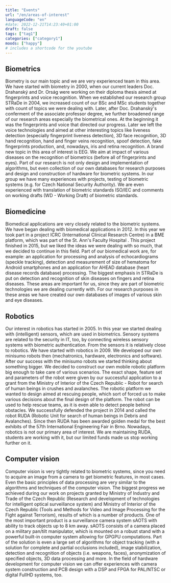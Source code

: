 ```yaml
---
title: "Events"
url: "/en/areas-of-interest"
languageCode: "en"
#date: 2022-12-21T14:23:40+01:00
draft: false
tags: ["tag1"]
categories: ["category1"] 
moods: ["happy"]
# includes a shortcode for the youtube
---
```


## Biometrics

Biometry is our main topic and we are very experienced team in this area. We have started with biometry in 2000, when our current leaders Doc. Drahanský and Dr. Orság were working on their diploma thesis aimed at fingerprints and voice recognition. When we established our research group STRaDe in 2004, we increased count of our BSc and MSc students together with count of topics we were dealing with. Later, after Doc. Drahanský's conferment of the associate professor degree, we further broadened range of our research areas especially the biometrical ones. At the beginning it was the fingerprints and voice that directed our progress. Later we left the voice technologies and aimed at other interesting topics like liveness detection (especially fingerprint liveness detection), 3D face recognition, 3D hand recognition, hand and finger veins recognition, spoof detection, fake fingerprints production, and, nowadays, iris and retina recognition. A brand new topic in this area of interest is EEG. We aim at impact of various diseases on the recognition of biometrics (before all of fingerprints and eyes). Part of our research is not only design and implementation of algorithms, but even collection of our own databases for research purposes and design and construction of hardware for biometric systems. In our group we have many experiences with projects, testing of biometric systems (e.g. for Czech National Security Authority). We are even experienced with translation of biometric standards ISO/IEC and comments on working drafts (WD - Working Draft) of biometric standards. 

## Biomedicine

Biomedical applications are very closely related to the biometric systems. We have began dealing with biomedical applications in 2012. In this year we took part in a project ICRC (International Clinical Research Centre) in a BME platform, which was part of the St. Ann's Faculty Hospital . This project finished in 2015, but we liked the ideas we were dealing with so much, that we decided to continue in this field. Part of our biomedical work are, for example: an application for processing and analysis of echocardiograms (speckle tracking), detection and measurement of size of hematoma for Android smartphones and an application for AHEAD database (heart disease records database) processing. The biggest emphasis in STRaDe is put on detection and recognition of skin diseases on fingers and retina diseases. These areas are important for us, since they are part of biometric technologies we are dealing currently with. For our research purposes in these areas we have created our own databases of images of various skin and eye diseases. 

## Robotics 

Our interest in robotics has started in 2005. In this year we started dealing with (intelligent) sensors, which are used in biometrics. Sensory systems are related to the security in IT, too, by connecting wireless sensory systems with biometric authentication. From the sensors it is relatively close to robotics. We have started with robotics in 2009. We developed our own minisumo robots then (mechatronics, hardware, electronics and software). After our success with the minisumo robots we started thinking about something bigger. We decided to construct our own mobile robotic platform big enough to take care of various scenarios. The exact shape, feature set and parameters of the robot were given by our successful application to a grant from the Ministry of Interior of the Czech Republic - Robot for search of human beings in crushes and avalanches. The robotic platform we wanted to design aimed at rescuing people, which sort of forced us to make various decisions about the final design of the platform. The robot can be used to help rescue teams, as it is even able to detect people behind obstacles. We successfully defended the project in 2014 and called the robot RUDA (Robotic Unit for search of human beings in Debris and Avalanches). Since then RUDA has been awarded golden medal for the best exhibits of the 57th International Engineering Fair in Brno. Nowadays, robotics is not our primary area of interest. We are maintaining RUDA, students are working with it, but our limited funds made us stop working further on it. 

## Computer vision

Computer vision is very tightly related to biometric systems, since you need to acquire an image from a camera to get biometric features, in most cases. Even the basic principles of data processing are very similar to the algorithms and techniques of the computer vision. The biggest progress we achieved during our work on projects granted by Ministry of Industry and Trade of the Czech Republic (Research and development of technologies for intelligent optical surveillance system) and Ministry of Interior of the Czech Republic (Tools and Methods for Video and Image Processing for the Fight against Terrorism), results of which is a number of products. One of the most important product is a surveillance camera system sAOTS with ability to track objects up to 8 km away. sAOTS consists of a camera placed on a military pan/tilt manipulator, which is mounted on a robust stand with a powerful built-in computer system allowing for GPGPU computations. Part of the solution is even a large set of algorithms for object tracking (with a solution for complete and partial occlusions included), image stabilization, detection and recognition of objects (i.e. weapons, faces), anonymization of specified objects, 3D data processing and more. In the field of hardware development for computer vision we can offer experiences with camera system construction and PCB design with a DSP and FPGA for PAL/NTSC or digital FullHD systems, too. 

[//]: # ( Hardware )





